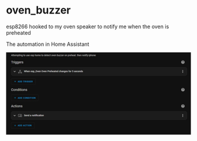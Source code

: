 # oven_buzzer
esp8266 hooked to my oven speaker to notify me when the oven is preheated


The automation in Home Assistant

![auto](HA_automation.jpg)
